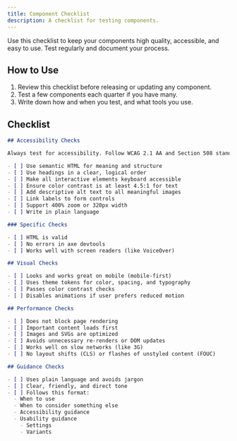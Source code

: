 ```yaml
---
title: Component Checklist
description: A checklist for testing components.
---
```


Use this checklist to keep your components high quality, accessible, and easy to use. Test regularly and document your process.

## How to Use

1. Review this checklist before releasing or updating any component.
2. Test a few components each quarter if you have many.
3. Write down how and when you test, and what tools you use.

## Checklist

```md
## Accessibility Checks

Always test for accessibility. Follow WCAG 2.1 AA and Section 508 standards.

- [ ] Use semantic HTML for meaning and structure
- [ ] Use headings in a clear, logical order
- [ ] Make all interactive elements keyboard accessible
- [ ] Ensure color contrast is at least 4.5:1 for text
- [ ] Add descriptive alt text to all meaningful images
- [ ] Link labels to form controls
- [ ] Support 400% zoom or 320px width
- [ ] Write in plain language

### Specific Checks

- [ ] HTML is valid
- [ ] No errors in axe devtools
- [ ] Works well with screen readers (like VoiceOver)

## Visual Checks

- [ ] Looks and works great on mobile (mobile-first)
- [ ] Uses theme tokens for color, spacing, and typography
- [ ] Passes color contrast checks
- [ ] Disables animations if user prefers reduced motion

## Performance Checks

- [ ] Does not block page rendering
- [ ] Important content loads first
- [ ] Images and SVGs are optimized
- [ ] Avoids unnecessary re-renders or DOM updates
- [ ] Works well on slow networks (like 3G)
- [ ] No layout shifts (CLS) or flashes of unstyled content (FOUC)

## Guidance Checks

- [ ] Uses plain language and avoids jargon
- [ ] Clear, friendly, and direct tone
- [ ] Follows this format:
  - When to use
  - When to consider something else
  - Accessibility guidance
  - Usability guidance
    - Settings
    - Variants
```
